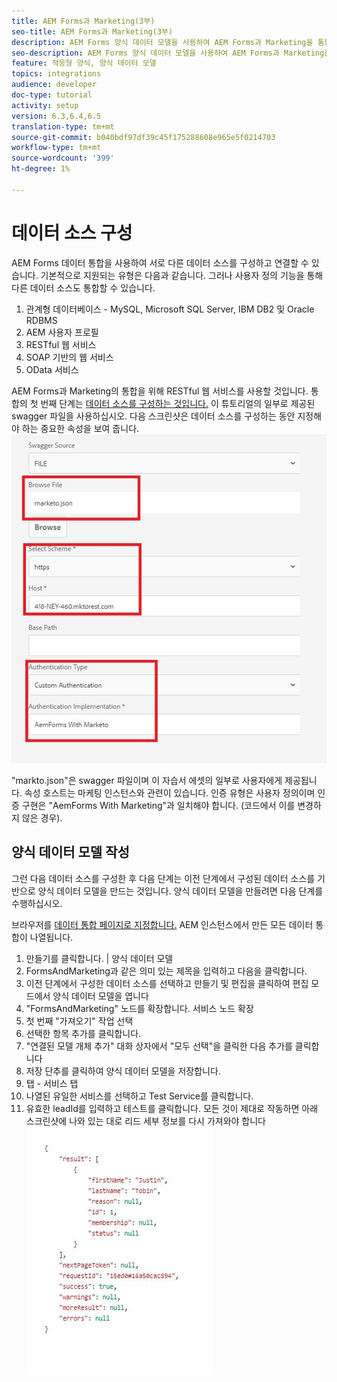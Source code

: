 ```yaml
---
title: AEM Forms과 Marketing(3부)
seo-title: AEM Forms과 Marketing(3부)
description: AEM Forms 양식 데이터 모델을 사용하여 AEM Forms과 Marketing을 통합하는 자습서입니다.
seo-description: AEM Forms 양식 데이터 모델을 사용하여 AEM Forms과 Marketing을 통합하는 자습서입니다.
feature: 적응형 양식, 양식 데이터 모델
topics: integrations
audience: developer
doc-type: tutorial
activity: setup
version: 6.3,6.4,6.5
translation-type: tm+mt
source-git-commit: b040bdf97df39c45f175288608e965e5f0214703
workflow-type: tm+mt
source-wordcount: '399'
ht-degree: 1%

---
```



# 데이터 소스 구성

AEM Forms 데이터 통합을 사용하여 서로 다른 데이터 소스를 구성하고 연결할 수 있습니다. 기본적으로 지원되는 유형은 다음과 같습니다. 그러나 사용자 정의 기능을 통해 다른 데이터 소스도 통합할 수 있습니다.

1. 관계형 데이터베이스 - MySQL, Microsoft SQL Server, IBM DB2 및 Oracle RDBMS
1. AEM 사용자 프로필
1. RESTful 웹 서비스
1. SOAP 기반의 웹 서비스
1. OData 서비스

AEM Forms과 Marketing의 통합을 위해 RESTful 웹 서비스를 사용할 것입니다. 통합의 첫 번째 단계는 [데이터 소스를 구성하는 것입니다.](https://helpx.adobe.com/experience-manager/6-4/forms/using/configure-data-sources.html#ConfigureRESTfulwebservices) 이 튜토리얼의 일부로 제공된 swagger 파일을 사용하십시오. 다음 스크린샷은 데이터 소스를 구성하는 동안 지정해야 하는 중요한 속성을 보여 줍니다.
![datasource](assets/datasource.jfif)

&quot;markto.json&quot;은 swagger 파일이며 이 자습서 에셋의 일부로 사용자에게 제공됩니다.
속성 호스트는 마케팅 인스턴스와 관련이 있습니다.
인증 유형은 사용자 정의이며 인증 구현은 &quot;AemForms With Marketing&quot;과 일치해야 합니다. (코드에서 이를 변경하지 않은 경우).

## 양식 데이터 모델 작성

그런 다음 데이터 소스를 구성한 후 다음 단계는 이전 단계에서 구성된 데이터 소스를 기반으로 양식 데이터 모델을 만드는 것입니다. 양식 데이터 모델을 만들려면 다음 단계를 수행하십시오.

브라우저를 [데이터 통합 페이지로 지정합니다.](http://localhost:4502/aem/forms.html/content/dam/formsanddocuments-fdm) AEM 인스턴스에서 만든 모든 데이터 통합이 나열됩니다.

1. 만들기를 클릭합니다. | 양식 데이터 모델
1. FormsAndMarketing과 같은 의미 있는 제목을 입력하고 다음을 클릭합니다.
1. 이전 단계에서 구성한 데이터 소스를 선택하고 만들기 및 편집을 클릭하여 편집 모드에서 양식 데이터 모델을 엽니다
1. &quot;FormsAndMarketing&quot; 노드를 확장합니다. 서비스 노드 확장
1. 첫 번째 &quot;가져오기&quot; 작업 선택
1. 선택한 항목 추가를 클릭합니다.
1. &quot;연결된 모델 개체 추가&quot; 대화 상자에서 &quot;모두 선택&quot;을 클릭한 다음 추가를 클릭합니다
1. 저장 단추를 클릭하여 양식 데이터 모델을 저장합니다.
1. 탭 - 서비스 탭
1. 나열된 유일한 서비스를 선택하고 Test Service를 클릭합니다.
1. 유효한 leadId를 입력하고 테스트를 클릭합니다. 모든 것이 제대로 작동하면 아래 스크린샷에 나와 있는 대로 리드 세부 정보를 다시 가져와야 합니다
   ![테스트 결과](assets/testresults.jfif)
